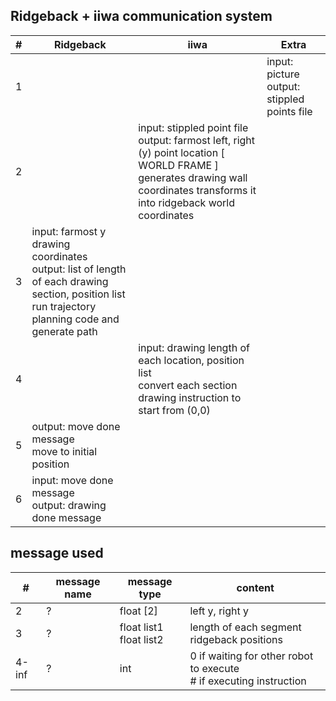 ## Ridgeback + iiwa communication system

|#| Ridgeback | iiwa | Extra |
|---| ----------- | ----------- | ----------- |
| 1 | | | input: picture<br>output: stippled points file <br> | 
| 2 | | input: stippled point file <br> output: farmost left, right (y) point location [ WORLD FRAME ] <br> generates drawing wall coordinates transforms it into ridgeback world coordinates | |
| 3 | input: farmost y drawing coordinates <br> output: list of length of each drawing section, position list<br> run trajectory planning code and generate path  | | |
| 4 | |input: drawing length of each location, position list<br> convert each section drawing instruction to start from (0,0)| |
| 5 | output: move done message <br> move to initial position | | | |
| 6 | input: move done message <br> output: drawing done message <br> | |

## message used

|#| message name | message type | content |
|---|-----| ----------- | ----------- | 
|2 |? |float [2] | left y, right y |
|3 | ?|float list1<br> float list2 | length of each segment<br> ridgeback positions|
|4-inf |? | int| 0 if waiting for other robot to execute <br> # if executing instruction|
